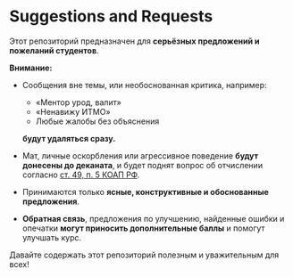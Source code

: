 # Suggestions and Requests

Этот репозиторий предназначен для **серьёзных предложений и пожеланий студентов**.

**Внимание:**

* Сообщения вне темы, или необоснованная критика, например:

  * «Ментор урод, валит»
  * «Ненавижу ИТМО»
  * Любые жалобы без объяснения

  **будут удаляться сразу.**

* Мат, личные оскорбления или агрессивное поведение **будут донесены до деканата**, и будет поднят вопрос об отчислении согласно [ст. 49, п. 5 КОАП РФ](https://www.consultant.ru/document/cons_doc_LAW_34661/d40cbd099d17057d9697b15ee8368e49953416ae/#:~:text=%D1%81%2001.09.2025).

* Принимаются только **ясные, конструктивные и обоснованные предложения**.

* **Обратная связь**, предложения по улучшению, найденные ошибки и опечатки **могут приносить дополнительные баллы** и помогут улучшать курс.

Давайте содержать этот репозиторий полезным и уважительным для всех!
